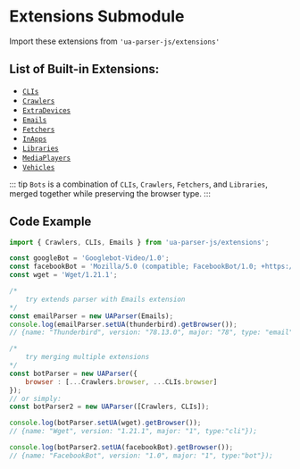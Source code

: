 # Extensions Submodule

Import these extensions from `'ua-parser-js/extensions'`

## List of Built-in Extensions:

- [`CLIs`](clis.md)
- [`Crawlers`](crawlers.md)
- [`ExtraDevices`](extra-devices.md)
- [`Emails`](emails.md)
- [`Fetchers`](fetchers.md)
- [`InApps`](inapps.md)
- [`Libraries`](libraries.md)
- [`MediaPlayers`](media-players.md)
- [`Vehicles`](vehicles.md)

::: tip
`Bots` is a combination of `CLIs`, `Crawlers`, `Fetchers`, and `Libraries`, merged together while preserving the browser type.
:::

## Code Example

```js
import { Crawlers, CLIs, Emails } from 'ua-parser-js/extensions';

const googleBot = 'Googlebot-Video/1.0';
const facebookBot = 'Mozilla/5.0 (compatible; FacebookBot/1.0; +https://developers.facebook.com/docs/sharing/webmasters/facebookbot/)';
const wget = 'Wget/1.21.1';

/*
    try extends parser with Emails extension
*/
const emailParser = new UAParser(Emails);
console.log(emailParser.setUA(thunderbird).getBrowser());
// {name: "Thunderbird", version: "78.13.0", major: "78", type: "email"});

/*
    try merging multiple extensions
*/
const botParser = new UAParser({ 
    browser : [...Crawlers.browser, ...CLIs.browser]
});
// or simply:
const botParser2 = new UAParser([Crawlers, CLIs]);

console.log(botParser.setUA(wget).getBrowser());
// {name: "Wget", version: "1.21.1", major: "1", type:"cli"});

console.log(botParser2.setUA(facebookBot).getBrowser());
// {name: "FacebookBot", version: "1.0", major: "1", type:"bot"});
```